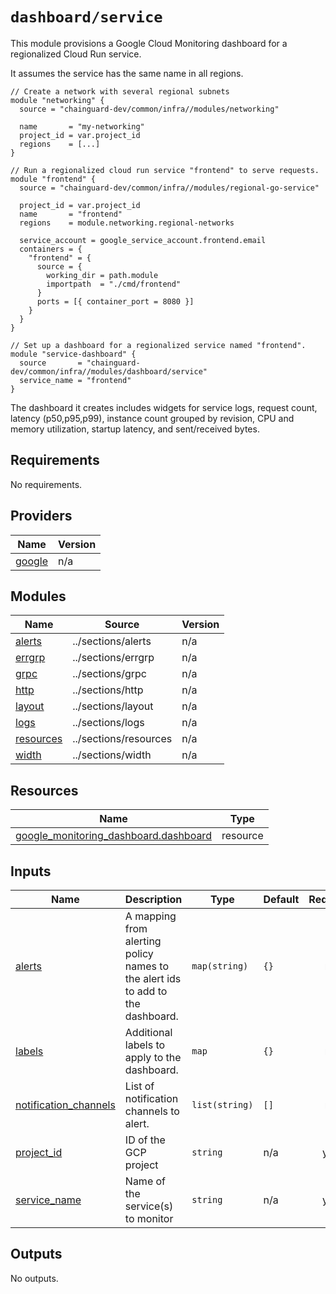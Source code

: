 # `dashboard/service`

This module provisions a Google Cloud Monitoring dashboard for a regionalized
Cloud Run service.

It assumes the service has the same name in all regions.

```hcl
// Create a network with several regional subnets
module "networking" {
  source = "chainguard-dev/common/infra//modules/networking"

  name       = "my-networking"
  project_id = var.project_id
  regions    = [...]
}

// Run a regionalized cloud run service "frontend" to serve requests.
module "frontend" {
  source = "chainguard-dev/common/infra//modules/regional-go-service"

  project_id = var.project_id
  name       = "frontend"
  regions    = module.networking.regional-networks

  service_account = google_service_account.frontend.email
  containers = {
    "frontend" = {
      source = {
        working_dir = path.module
        importpath  = "./cmd/frontend"
      }
      ports = [{ container_port = 8080 }]
    }
  }
}

// Set up a dashboard for a regionalized service named "frontend".
module "service-dashboard" {
  source       = "chainguard-dev/common/infra//modules/dashboard/service"
  service_name = "frontend"
}
```

The dashboard it creates includes widgets for service logs, request count,
latency (p50,p95,p99), instance count grouped by revision, CPU and memory
utilization, startup latency, and sent/received bytes.

<!-- BEGIN_TF_DOCS -->
## Requirements

No requirements.

## Providers

| Name | Version |
|------|---------|
| <a name="provider_google"></a> [google](#provider\_google) | n/a |

## Modules

| Name | Source | Version |
|------|--------|---------|
| <a name="module_alerts"></a> [alerts](#module\_alerts) | ../sections/alerts | n/a |
| <a name="module_errgrp"></a> [errgrp](#module\_errgrp) | ../sections/errgrp | n/a |
| <a name="module_grpc"></a> [grpc](#module\_grpc) | ../sections/grpc | n/a |
| <a name="module_http"></a> [http](#module\_http) | ../sections/http | n/a |
| <a name="module_layout"></a> [layout](#module\_layout) | ../sections/layout | n/a |
| <a name="module_logs"></a> [logs](#module\_logs) | ../sections/logs | n/a |
| <a name="module_resources"></a> [resources](#module\_resources) | ../sections/resources | n/a |
| <a name="module_width"></a> [width](#module\_width) | ../sections/width | n/a |

## Resources

| Name | Type |
|------|------|
| [google_monitoring_dashboard.dashboard](https://registry.terraform.io/providers/hashicorp/google/latest/docs/resources/monitoring_dashboard) | resource |

## Inputs

| Name | Description | Type | Default | Required |
|------|-------------|------|---------|:--------:|
| <a name="input_alerts"></a> [alerts](#input\_alerts) | A mapping from alerting policy names to the alert ids to add to the dashboard. | `map(string)` | `{}` | no |
| <a name="input_labels"></a> [labels](#input\_labels) | Additional labels to apply to the dashboard. | `map` | `{}` | no |
| <a name="input_notification_channels"></a> [notification\_channels](#input\_notification\_channels) | List of notification channels to alert. | `list(string)` | `[]` | no |
| <a name="input_project_id"></a> [project\_id](#input\_project\_id) | ID of the GCP project | `string` | n/a | yes |
| <a name="input_service_name"></a> [service\_name](#input\_service\_name) | Name of the service(s) to monitor | `string` | n/a | yes |

## Outputs

No outputs.
<!-- END_TF_DOCS -->
